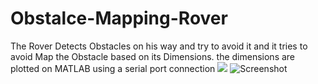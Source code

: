 # Obstalce-Mapping-Rover
The Rover Detects Obstacles on his way and try to avoid it and it tries to avoid Map the Obstacle based on its Dimensions. the dimensions are plotted on MATLAB using a serial port connection
<img src="Snapshot/14958034_1740647392928342_1192896619_o.jpg"/>
![Screenshot](14958034_1740647392928342_1192896619_o)
